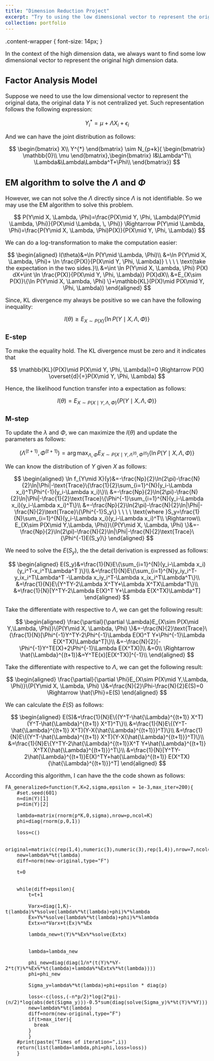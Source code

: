 ```yaml
---
title: "Dimension Reduction Project"
excerpt: "Try to using the low dimensional vector to represent the original data and explain the structure behind the data<br/><img src='/images/PCA.png'>" 
collection: portfolio
---
```


<style>
  body {
      font-size: 18px;  /* 调整字体大小 */
  }
  .post-content, .page-content {
      font-size: 16px;
      line-height: 1.5;
  }
</style>

.content-wrapper {
    font-size: 14px;
}

In the context of the high dimension data, we always want to find some low dimensional vector to represent the original high dimension data.
## Factor Analysis Model

Suppose we need to use the low dimensional vector to represent the
original data, the original data $Y$ is not centralized yet. Such
representation follows the following expression:

$$
Y_i^{*}=\mu+\Lambda X_i+\epsilon_i
$$

And we can have the joint distribution as follows:

$$
\begin{bmatrix}
X\\
Y^{*}
\end{bmatrix}
\sim N_{p+k}(
\begin{bmatrix}
\mathbb{0}\\
\mu
\end{bmatrix},\begin{bmatrix}
I&\Lambda^T\\
\Lambda&\Lambda\Lambda^T+\Phi\\
\end{bmatrix})
$$




## EM algorithm to solve the $\Lambda$ and $\Phi$

However, we can not solve the $\Lambda$ directly since $\Lambda$ is not
identifiable. So we may use the EM algorithm to solve this problem.

$$
P(Y\mid X, \Lambda, \Phi)=\frac{P(X\mid Y, \Phi, \Lambda)P(Y\mid \Lambda, \Phi)}{P(X\mid \Lambda, \, \Phi)} \Rightarrow P(Y\mid \Lambda, \Phi)=\frac{P(Y\mid X, \Lambda, \Phi)P(X)}{P(X\mid Y, \Phi, \Lambda)}
$$

We can do a log-transformation to make the computation easier:

$$
\begin{aligned}
l(\theta)&=\ln P(Y\mid \Lambda, \Phi)\\
&=\ln P(Y\mid X, \Lambda, \Phi)+ \ln \frac{P(X)}{P(X\mid Y, \Phi, \Lambda)} \ \ \ \ \text{take the expectation in the two sides.}\\
&=\int \ln P(Y\mid X, \Lambda, \Phi) P(X) dX+\int \ln \frac{P(X)}{P(X\mid Y, \Phi, \Lambda)} P(X)dX\\
&=E_{X\sim P(X)}\{\ln P(Y\mid X, \Lambda, \Phi) \}+\mathbb{KL}(P(X)\mid P(X\mid Y, \Phi, \Lambda))
\end{aligned}
$$

Since, KL divergence my always be positive so we can have the following
inequality:

$$
l(\theta)\geq E_{X\sim P(X)}\{\ln P(Y\mid X, \Lambda, \Phi) \}
$$

### E-step

To make the equality hold. The KL divergence must be zero and it
indicates that

$$
\mathbb{KL}(P(X)\mid P(X\mid Y, \Phi, \Lambda))=0 \Rightarrow P(X) \overset{d}{=}P(X\mid Y, \Phi, \Lambda)
$$

Hence, the likelihood function transfer into a expectation as follows:

$$
l(\theta)=E_{X\sim P(X\mid Y,\Lambda, \Phi)}\{P(Y\mid X, \Lambda, \Phi) \}
$$

### M-step

To update the $\lambda$ and $\Phi$, we can maximize the $l(\theta)$ and
update the parameters as follows:

$$
(\Lambda^{(t+1)},\Phi^{(t+1)})=\arg\max_{\Lambda,\Phi}E_{X\sim  P(X\mid Y,\Lambda^{(t)}, \Phi^{(t)})}\{\ln P(Y\mid X, \Lambda, \Phi) \}
$$

We can know the distribution of $Y$ given $X$ as follows:

$$
\begin{aligned}
\ln f_{Y\mid X}(y)&=-\frac{Np}{2}\ln(2\pi)-\frac{N}{2}\ln|\Phi|-\text{Trace}\{\frac{1}{2}\sum_{i=1}^{N}(y_i-\Lambda x_i)^T\Phi^{-1}(y_i-\Lambda x_i)\}\\
&=-\frac{Np}{2}\ln(2\pi)-\frac{N}{2}\ln|\Phi|-\frac{1}{2}\text{Trace}\{\Phi^{-1}\sum_{i=1}^{N}(y_i-\Lambda x_i)(y_i-\Lambda x_i)^T\}\\
&=-\frac{Np}{2}\ln(2\pi)-\frac{N}{2}\ln|\Phi|-\frac{N}{2}\text{Trace}\{\Phi^{-1}S_y\} \ \ \ \ \text{where }S_y=\frac{1}{N}\sum_{i=1}^{N}(y_i-\Lambda x_i)(y_i-\Lambda x_i)^T\\
\Rightarrow\\
E_{X\sim P(X\mid Y,\Lambda, \Phi)}\{P(Y\mid X, \Lambda, \Phi) \}&=-\frac{Np}{2}\ln(2\pi)-\frac{N}{2}\ln|\Phi|-\frac{N}{2}\text{Trace}\{\Phi^{-1}E(S_y)\}
\end{aligned}
$$

We need to solve the $E(S_y)$, the the detail derivation is expressed as
follows:

$$
\begin{aligned}
E(S_y)&=\frac{1}{N}E\{\sum_{i=1}^{N}(y_i-\Lambda x_i)(y_i^T-x_i^T\Lambda^T )\}\\
&=\frac{1}{N}E\{\sum_{i=1}^{N}y_iy_i^T-y_ix_i^T\Lambda^T -\Lambda x_iy_i^T-\Lambda x_ix_i^T\Lambda^T\}\\
&=\frac{1}{N}E\{Y^TY-2\Lambda X^TY+\Lambda X^TX\Lambda^T\}\\
&=\frac{1}{N}[Y^TY-2\Lambda E(X)^T Y+\Lambda E(X^TX)\Lambda^T]
\end{aligned}
$$

Take the differentiate with respective to $\Lambda$, we can get the
following result:

$$
\begin{aligned}
\frac{\partial}{\partial \Lambda}E_{X\sim P(X\mid Y,\Lambda, \Phi)}\{P(Y\mid X, \Lambda, \Phi) \}&=-\frac{N}{2}\text{Trace}\{\frac{1}{N}[\Phi^{-1}Y^TY-2\Phi^{-1}\Lambda E(X)^T Y+\Phi^{-1}\Lambda E(X^TX)\Lambda^T]\}\\
&=-\frac{N}{2}[-\Phi^{-1}Y^TE(X)+2\Phi^{-1}\Lambda E(X^TX)]\\
&=0\\
\Rightarrow \hat{\Lambda}^{(t+1)}&=Y^TE(x)[E(X^TX)]^{-1}\\
\end{aligned}
$$

Take the differentiate with respective to $\Lambda$, we can get the
following result:

$$
\begin{aligned}
\frac{\partial}{\partial \Phi}E_{X\sim P(X\mid Y,\Lambda, \Phi)}\{P(Y\mid X, \Lambda, \Phi) \}&=\frac{N}{2}\Phi-\frac{N}{2}E(S)=0 \Rightarrow \hat{\Phi}=E(S)
\end{aligned}
$$

We can calculate the $E(S)$ as follows:

$$
\begin{aligned}
E(S)&=\frac{1}{N}E\{(Y^T-\hat{\Lambda}^{(t+1)} X^T)(Y^T-\hat{\Lambda}^{(t+1)} X^T)^T\}\\
&=\frac{1}{N}E\{(Y^T-\hat{\Lambda}^{(t+1)} X^T)(Y-X{\hat{\Lambda}^{(t+1)}}^T)\}\\
&=\frac{1}{N}E\{(Y^T-\hat{\Lambda}^{(t+1)} X^T)(Y-X{\hat{\Lambda}^{(t+1)}}^T)\}\\
&=\frac{1}{N}E\{Y^TY-2\hat{\Lambda}^{(t+1)}X^T Y+\hat{\Lambda}^{(t+1)} X^TX{\hat{\Lambda}^{(t+1)}}^T\}\\
&=\frac{1}{N}[Y^TY-2\hat{\Lambda}^{(t+1)}E(X)^TY+hat{\Lambda}^{(t+1)} E(X^TX){\hat{\Lambda}^{(t+1)}}^T]
\end{aligned}
$$



According this algorithm, I can have the the code shown as follows:

```{r}
FA_generalized=function(Y,K=2,sigma,epsilon = 1e-3,max_iter=200){
    #set.seed(601)
    n=dim(Y)[1]
    p=dim(Y)[2]

    lambda=matrix(rnorm(p*K,0,sigma),nrow=p,ncol=K)
    phi=diag(rnorm(p,0,1))

    loss=c()
    
    original=matrix(c(rep(1,4),numeric(3),numeric(3),rep(1,4)),nrow=7,ncol=2)%*%t(matrix(c(rep(1,4),numeric(3),numeric(3),rep(1,4)),nrow=7,ncol=2))
    new=lambda%*%t(lambda)
    diff=norm(new-original,type="F")
    
    t=0


    while(diff>epsilon){
        t=t+1
    
        Varx=diag(1,K)-t(lambda)%*%solve(lambda%*%t(lambda)+phi)%*%lambda
        Ex=Y%*%solve(lambda%*%t(lambda)+phi)%*%lambda
        Extx=n*Varx+t(Ex)%*%Ex
    
        lambda_new=t(Y)%*%Ex%*%solve(Extx)
        

        lambda=lambda_new
    
        phi_new=diag(diag(1/n*(t(Y)%*%Y-2*t(Y)%*%Ex%*%t(lambda)+lambda%*%Extx%*%t(lambda))))
        phi=phi_new

        Sigma_y=lambda%*%t(lambda)+phi+epsilon * diag(p) 

        loss<-c(loss,(-n*p/2)*log(2*pi)-(n/2)*log(abs(det(Sigma_y)))-0.5*sum(diag(solve(Sigma_y)%*%t(Y)%*%Y)))
        new=lambda%*%t(lambda)
        diff=norm(new-original,type="F")
        if(t>max_iter){
          break
        }
        }
    #print(paste("Times of iteration=",i))
    return(list(lambda=lambda,phi=phi,loss=loss))
    }

```

